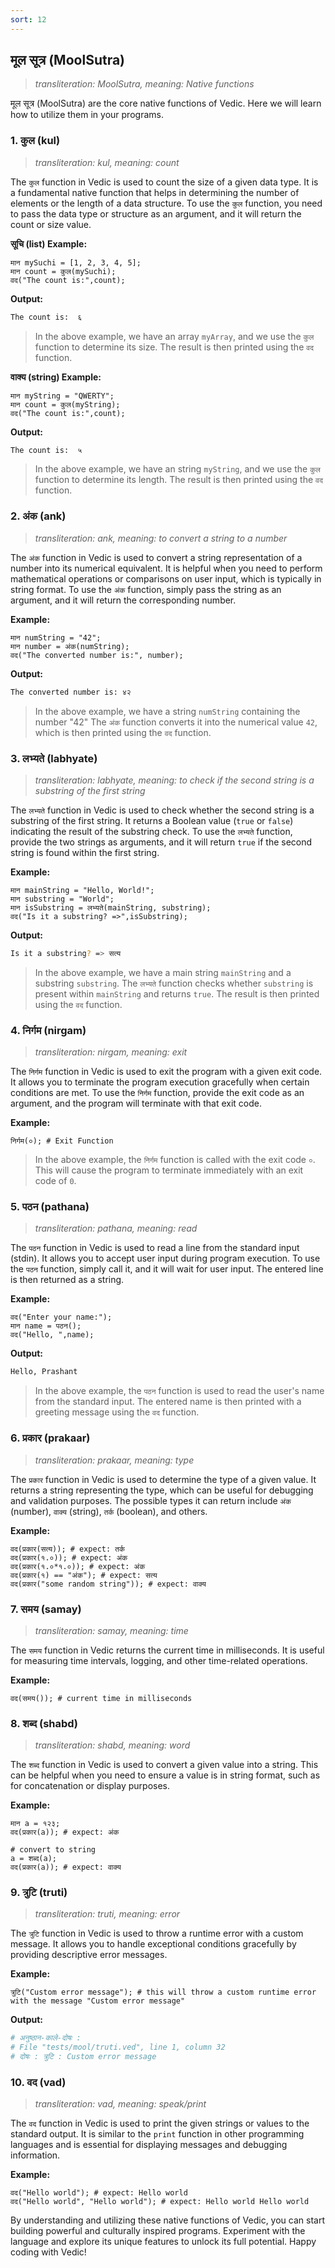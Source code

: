 ```yaml
---
sort: 12
---
```

## मूल सूत्र (MoolSutra)

>_transliteration: MoolSutra, meaning: Native functions_

मूल सूत्र (MoolSutra) are the core native functions of Vedic.
Here we will learn how to utilize them in your programs.

### 1. कुल (kul)

>_transliteration: kul, meaning: count_

The `कुल` function in Vedic is used to count the size of a given data type. It is a fundamental native function that helps in determining the number of elements or the length of a data structure. To use the `कुल` function, you need to pass the data type or structure as an argument, and it will return the count or size value.

**सूचि (list) Example:**
```ved
मान mySuchi = [1, 2, 3, 4, 5];
मान count = कुल(mySuchi);
वद("The count is:",count);
```

**Output:**
```bash
The count is:  ६
```

> In the above example, we have an array `myArray`, and we use the `कुल` function to determine its size. The result is then printed using the `वद` function.

**वाक्य (string) Example:**
```ved
मान myString = "QWERTY";
मान count = कुल(myString);
वद("The count is:",count);
```

**Output:**

```bash
The count is:  ५
```

> In the above example, we have an string `myString`, and we use the `कुल` function to determine its length. The result is then printed using the `वद` function.


### 2. अंक (ank)

>_transliteration: ank, meaning: to convert a string to a number_

The `अंक` function in Vedic is used to convert a string representation of a number into its numerical equivalent. It is helpful when you need to perform mathematical operations or comparisons on user input, which is typically in string format. To use the `अंक` function, simply pass the string as an argument, and it will return the corresponding number.

**Example:**
```ved
मान numString = "42";
मान number = अंक(numString);
वद("The converted number is:", number);
```

**Output:**
```bash
The converted number is: ४२
```

> In the above example, we have a string `numString` containing the number "42" The `अंक` function converts it into the numerical value `42`, which is then printed using the `वद` function.

### 3. लभ्यते (labhyate)

>_transliteration: labhyate, meaning: to check if the second string is a substring of the first string_

The `लभ्यते` function in Vedic is used to check whether the second string is a substring of the first string. It returns a Boolean value (`true` or `false`) indicating the result of the substring check. To use the `लभ्यते` function, provide the two strings as arguments, and it will return `true` if the second string is found within the first string.

**Example:**
```ved
मान mainString = "Hello, World!";
मान substring = "World";
मान isSubstring = लभ्यते(mainString, substring);
वद("Is it a substring? =>",isSubstring);
```

**Output:**
```bash
Is it a substring? => सत्य
```

> In the above example, we have a main string `mainString` and a substring `substring`. The `लभ्यते` function checks whether `substring` is present within `mainString` and returns `true`. The result is then printed using the `वद` function.

### 4. निर्गम (nirgam)

>_transliteration: nirgam, meaning: exit_

The `निर्गम` function in Vedic is used to exit the program with a given exit code. It allows you to terminate the program execution gracefully when certain conditions are met. To use the `निर्गम` function, provide the exit code as an argument, and the program will terminate with that exit code.

**Example:**
```ved
निर्गम(०); # Exit Function
```

> In the above example, the `निर्गम` function is called with the exit code `०`. This will cause the program to terminate immediately with an exit code of `0`.

### 5. पठन (pathana)

>_transliteration: pathana, meaning: read_

The `पठन` function in Vedic is used to read a line from the standard input (stdin). It allows you to accept user input during program execution. To use the `पठन` function, simply call it, and it will wait for user input. The entered line is then returned as a string.

**Example:**
```ved
वद("Enter your name:");
मान name = पठन(); 
वद("Hello, ",name);
```

**Output:**
```bash
Hello, Prashant
```

> In the above example, the `पठन` function is used to read the user's name from the standard input. The entered name is then printed with a greeting message using the `वद` function.

### 6. प्रकार (prakaar)

>_transliteration: prakaar, meaning: type_

The `प्रकार` function in Vedic is used to determine the type of a given value. It returns a string representing the type, which can be useful for debugging and validation purposes. The possible types it can return include `अंक` (number), `वाक्य` (string), `तर्क` (boolean), and others.

**Example:**
```ved
वद(प्रकार(सत्य)); # expect: तर्क
वद(प्रकार(१.०)); # expect: अंक
वद(प्रकार(१.०*१.०)); # expect: अंक
वद(प्रकार(१) == "अंक"); # expect: सत्य
वद(प्रकार("some random string")); # expect: वाक्य
```

### 7. समय (samay)

>_transliteration: samay, meaning: time_

The `समय` function in Vedic returns the current time in milliseconds. It is useful for measuring time intervals, logging, and other time-related operations.

**Example:**
```ved
वद(समय()); # current time in milliseconds
```

### 8. शब्द (shabd)

>_transliteration: shabd, meaning: word_

The `शब्द` function in Vedic is used to convert a given value into a string. This can be helpful when you need to ensure a value is in string format, such as for concatenation or display purposes.

**Example:**
```ved
मान a = १२३;
वद(प्रकार(a)); # expect: अंक

# convert to string
a = शब्द(a); 
वद(प्रकार(a)); # expect: वाक्य
```

### 9. त्रुटि (truti)

>_transliteration: truti, meaning: error_

The `त्रुटि` function in Vedic is used to throw a runtime error with a custom message. It allows you to handle exceptional conditions gracefully by providing descriptive error messages.

**Example:**
```ved
त्रुटि("Custom error message"); # this will throw a custom runtime error with the message "Custom error message"
```

**Output:**
```bash
# अनुष्ठान-काले-दोषः :
# File "tests/mool/truti.ved", line 1, column 32
# दोषः : त्रुटि : Custom error message
```

### 10. वद (vad)

>_transliteration: vad, meaning: speak/print_

The `वद` function in Vedic is used to print the given strings or values to the standard output. It is similar to the `print` function in other programming languages and is essential for displaying messages and debugging information.

**Example:**
```ved
वद("Hello world"); # expect: Hello world
वद("Hello world", "Hello world"); # expect: Hello world Hello world
```

By understanding and utilizing these native functions of Vedic, you can start building powerful and culturally inspired programs. Experiment with the language and explore its unique features to unlock its full potential. Happy coding with Vedic!